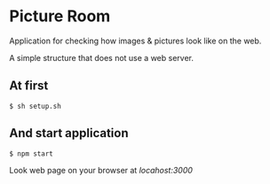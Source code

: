 # Picture Room

Application for checking how images & pictures look like on the web.

A simple structure that does not use a web server.

## At first

`$ sh setup.sh`

## And start application

`$ npm start`

Look web page on your browser at *locahost:3000*